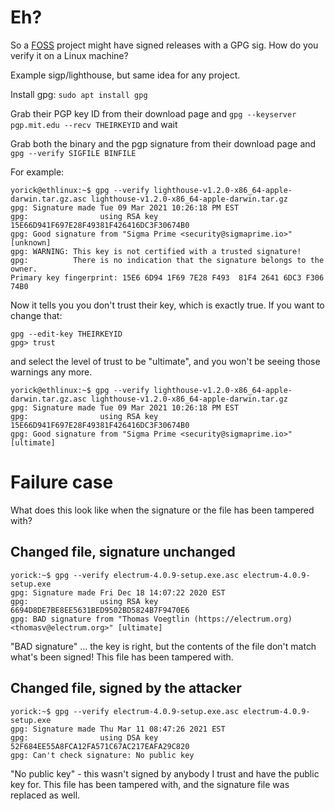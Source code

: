 # Eh?

So a [FOSS](https://itsfoss.com/what-is-foss/) project might have signed releases with a GPG sig. How do you verify it on a Linux machine?

Example sigp/lighthouse, but same idea for any project.

Install gpg: `sudo apt install gpg`

Grab their PGP key ID from their download page and
`gpg --keyserver pgp.mit.edu --recv THEIRKEYID` and wait

Grab both the binary and the pgp signature from their download page and
`gpg --verify SIGFILE BINFILE`

For example:
```
yorick@ethlinux:~$ gpg --verify lighthouse-v1.2.0-x86_64-apple-darwin.tar.gz.asc lighthouse-v1.2.0-x86_64-apple-darwin.tar.gz
gpg: Signature made Tue 09 Mar 2021 10:26:18 PM EST
gpg:                using RSA key 15E66D941F697E28F49381F426416DC3F30674B0
gpg: Good signature from "Sigma Prime <security@sigmaprime.io>" [unknown]
gpg: WARNING: This key is not certified with a trusted signature!
gpg:          There is no indication that the signature belongs to the owner.
Primary key fingerprint: 15E6 6D94 1F69 7E28 F493  81F4 2641 6DC3 F306 74B0
```

Now it tells you you don't trust their key, which is exactly true. If you want to change that:
```
gpg --edit-key THEIRKEYID
gpg> trust
```

and select the level of trust to be "ultimate", and you won't be seeing those warnings any more.
```
yorick@ethlinux:~$ gpg --verify lighthouse-v1.2.0-x86_64-apple-darwin.tar.gz.asc lighthouse-v1.2.0-x86_64-apple-darwin.tar.gz
gpg: Signature made Tue 09 Mar 2021 10:26:18 PM EST
gpg:                using RSA key 15E66D941F697E28F49381F426416DC3F30674B0
gpg: Good signature from "Sigma Prime <security@sigmaprime.io>" [ultimate]
```

# Failure case

What does this look like when the signature or the file has been tampered with?

## Changed file, signature unchanged

```
yorick:~$ gpg --verify electrum-4.0.9-setup.exe.asc electrum-4.0.9-setup.exe
gpg: Signature made Fri Dec 18 14:07:22 2020 EST
gpg:                using RSA key 6694D8DE7BE8EE5631BED9502BD5824B7F9470E6
gpg: BAD signature from "Thomas Voegtlin (https://electrum.org) <thomasv@electrum.org>" [ultimate]
```

"BAD signature" ... the key is right, but the contents of the file don't match what's been signed! This file has been tampered with.

## Changed file, signed by the attacker

```
yorick:~$ gpg --verify electrum-4.0.9-setup.exe.asc electrum-4.0.9-setup.exe
gpg: Signature made Thu Mar 11 08:47:26 2021 EST
gpg:                using DSA key 52F684EE55A8FCA12FA571C67AC217EAFA29C820
gpg: Can't check signature: No public key
```

"No public key" - this wasn't signed by anybody I trust and have the public key for. This file has been tampered with, and the signature file was replaced as well.
